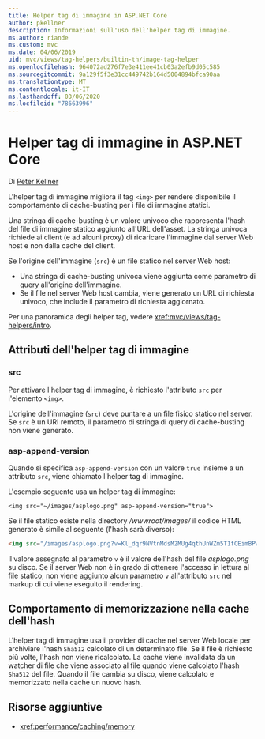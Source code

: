 ```yaml
---
title: Helper tag di immagine in ASP.NET Core
author: pkellner
description: Informazioni sull'uso dell'helper tag di immagine.
ms.author: riande
ms.custom: mvc
ms.date: 04/06/2019
uid: mvc/views/tag-helpers/builtin-th/image-tag-helper
ms.openlocfilehash: 964072ad276f7e3e411ee41cb03a2efb9d05c585
ms.sourcegitcommit: 9a129f5f3e31cc449742b164d5004894bfca90aa
ms.translationtype: MT
ms.contentlocale: it-IT
ms.lasthandoff: 03/06/2020
ms.locfileid: "78663996"
---
```

# <a name="image-tag-helper-in-aspnet-core"></a>Helper tag di immagine in ASP.NET Core

Di [Peter Kellner](https://peterkellner.net)

L'helper tag di immagine migliora il tag `<img>` per rendere disponibile il comportamento di cache-busting per i file di immagine statici.

Una stringa di cache-busting è un valore univoco che rappresenta l'hash del file di immagine statico aggiunto all'URL dell'asset. La stringa univoca richiede ai client (e ad alcuni proxy) di ricaricare l'immagine dal server Web host e non dalla cache del client.

Se l'origine dell'immagine (`src`) è un file statico nel server Web host:

* Una stringa di cache-busting univoca viene aggiunta come parametro di query all'origine dell'immagine.
* Se il file nel server Web host cambia, viene generato un URL di richiesta univoco, che include il parametro di richiesta aggiornato.

Per una panoramica degli helper tag, vedere <xref:mvc/views/tag-helpers/intro>.

## <a name="image-tag-helper-attributes"></a>Attributi dell'helper tag di immagine

### <a name="src"></a>src

Per attivare l'helper tag di immagine, è richiesto l'attributo `src` per l'elemento `<img>`.

L'origine dell'immagine (`src`) deve puntare a un file fisico statico nel server. Se `src` è un URI remoto, il parametro di stringa di query di cache-busting non viene generato.

### <a name="asp-append-version"></a>asp-append-version

Quando si specifica `asp-append-version` con un valore `true` insieme a un attributo `src`, viene chiamato l'helper tag di immagine.

L'esempio seguente usa un helper tag di immagine:

```cshtml
<img src="~/images/asplogo.png" asp-append-version="true">
```

Se il file statico esiste nella directory */wwwroot/images/* il codice HTML generato è simile al seguente (l'hash sarà diverso):

```html
<img src="/images/asplogo.png?v=Kl_dqr9NVtnMdsM2MUg4qthUnWZm5T1fCEimBPWDNgM">
```

Il valore assegnato al parametro `v` è il valore dell'hash del file *asplogo.png* su disco. Se il server Web non è in grado di ottenere l'accesso in lettura al file statico, non viene aggiunto alcun parametro `v` all'attributo `src` nel markup di cui viene eseguito il rendering.

## <a name="hash-caching-behavior"></a>Comportamento di memorizzazione nella cache dell'hash

L'helper tag di immagine usa il provider di cache nel server Web locale per archiviare l'hash `Sha512` calcolato di un determinato file. Se il file è richiesto più volte, l'hash non viene ricalcolato. La cache viene invalidata da un watcher di file che viene associato al file quando viene calcolato l'hash `Sha512` del file. Quando il file cambia su disco, viene calcolato e memorizzato nella cache un nuovo hash.

## <a name="additional-resources"></a>Risorse aggiuntive

* <xref:performance/caching/memory>

